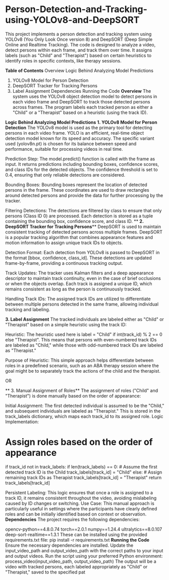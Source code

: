 # Person-Detection-and-Tracking-using-YOLOv8-and-DeepSORT
This project implements a person detection and tracking system using YOLOv8 (You Only Look Once version 8) and DeepSORT (Deep Simple Online and Realtime Tracking). The code is designed to analyze a video, detect persons within each frame, and track them over time. It assigns labels (such as "Child" and "Therapist") based on certain heuristics to identify roles in specific contexts, like therapy sessions.

**Table of Contents**
Overview
Logic Behind Analyzing Model Predictions
1. YOLOv8 Model for Person Detection
2. DeepSORT Tracker for Tracking Persons
3. Label Assignment
Dependencies
Running the Code
**Overview**
The system uses the YOLOv8 object detection model to detect persons in each video frame and DeepSORT to track those detected persons across frames. The program labels each tracked person as either a "Child" or a "Therapist" based on a heuristic (using the track ID).

**Logic Behind Analyzing Model Predictions**
**1. YOLOv8 Model for Person Detection**
The YOLOv8 model is used as the primary tool for detecting persons in each video frame. YOLO is an efficient, real-time object detection model known for its speed and accuracy. The specific variant used (yolov8n.pt) is chosen for its balance between speed and performance, suitable for processing videos in real time.

Prediction Step:
The model.predict() function is called with the frame as input. It returns predictions including bounding boxes, confidence scores, and class IDs for the detected objects. The confidence threshold is set to 0.4, ensuring that only reliable detections are considered.

Bounding Boxes:
Bounding boxes represent the location of detected persons in the frame. These coordinates are used to draw rectangles around detected persons and provide the data for further processing by the tracker.

Filtering Detections:
The detections are filtered by class to ensure that only persons (Class ID 0) are processed. Each detection is stored as a tuple containing the bounding box, confidence score, and class ID.
**
**2. DeepSORT Tracker for Tracking Persons****
DeepSORT is used to maintain consistent tracking of detected persons across multiple frames. DeepSORT is a popular tracking algorithm that combines appearance features and motion information to assign unique track IDs to objects.

Detection Format:
Each detection from YOLOv8 is passed to DeepSORT in the format [bbox, confidence, class_id]. These detections are updated frame-by-frame, providing a continuous tracking output.

Track Updates:
The tracker uses Kalman filters and a deep appearance descriptor to maintain track continuity, even in the case of brief occlusions or when the objects overlap. Each track is assigned a unique ID, which remains consistent as long as the person is continuously tracked.

Handling Track IDs:
The assigned track IDs are utilized to differentiate between multiple persons detected in the same frame, allowing individual tracking and labeling.

**3. Label Assignment**
The tracked individuals are labeled either as "Child" or "Therapist" based on a simple heuristic using the track ID:

Heuristic:
The heuristic used here is label = "Child" if int(track_id) % 2 == 0 else "Therapist". This means that persons with even-numbered track IDs are labeled as "Child," while those with odd-numbered track IDs are labeled as "Therapist."

Purpose of Heuristic:
This simple approach helps differentiate between roles in a predefined scenario, such as an ABA therapy session where the goal might be to separately track the actions of the child and the therapist. 

 OR

** 3. Manual Assignment of Roles**
The assignment of roles ("Child" and "Therapist") is done manually based on the order of appearance:

Initial Assignment:
The first detected individual is assumed to be the "Child," and subsequent individuals are labeled as "Therapist." This is stored in the track_labels dictionary, which maps each track_id to its assigned role.
Logic Implementation:
# Assign roles based on the order of appearance
if track_id not in track_labels:
    if len(track_labels) == 0:
        # Assume the first detected track ID is the Child
        track_labels[track_id] = "Child"
    else:
        # Assign remaining track IDs as Therapist
        track_labels[track_id] = "Therapist"
return track_labels[track_id]

Persistent Labeling:
This logic ensures that once a role is assigned to a track ID, it remains consistent throughout the video, avoiding mislabeling caused by ID changes or switching.
Use Case:
This manual approach is particularly useful in settings where the participants have clearly defined roles and can be initially identified based on context or observation.
**Dependencies**
The project requires the following dependencies:

opencv-python==4.8.0.74
torch==2.0.1
numpy==1.24.4
ultralytics==8.0.107
deep-sort-realtime==1.3.1
These can be installed using the provided requirements.txt file:
pip install -r requirements.txt
**Running the Code**
Ensure the necessary dependencies are installed.
Update the input_video_path and output_video_path with the correct paths to your input and output videos.
Run the script using your preferred Python environment:
process_video(input_video_path, output_video_path)
The output will be a video with tracked persons, each labeled appropriately as "Child" or "Therapist," saved to the specified pat
